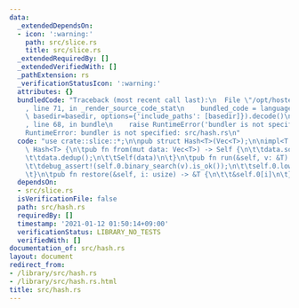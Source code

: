 ```yaml
---
data:
  _extendedDependsOn:
  - icon: ':warning:'
    path: src/slice.rs
    title: src/slice.rs
  _extendedRequiredBy: []
  _extendedVerifiedWith: []
  _pathExtension: rs
  _verificationStatusIcon: ':warning:'
  attributes: {}
  bundledCode: "Traceback (most recent call last):\n  File \"/opt/hostedtoolcache/Python/3.9.1/x64/lib/python3.9/site-packages/onlinejudge_verify/documentation/build.py\"\
    , line 71, in _render_source_code_stat\n    bundled_code = language.bundle(stat.path,\
    \ basedir=basedir, options={'include_paths': [basedir]}).decode()\n  File \"/opt/hostedtoolcache/Python/3.9.1/x64/lib/python3.9/site-packages/onlinejudge_verify/languages/user_defined.py\"\
    , line 68, in bundle\n    raise RuntimeError('bundler is not specified: {}'.format(path.as_posix()))\n\
    RuntimeError: bundler is not specified: src/hash.rs\n"
  code: "use crate::slice::*;\n\npub struct Hash<T>(Vec<T>);\n\nimpl<T: Copy + Ord>\
    \ Hash<T> {\n\tpub fn from(mut data: Vec<T>) -> Self {\n\t\tdata.sort_unstable();\n\
    \t\tdata.dedup();\n\t\tSelf(data)\n\t}\n\tpub fn run(&self, v: &T) -> usize {\n\
    \t\tdebug_assert!(self.0.binary_search(v).is_ok());\n\t\tself.0.lower_bound(v)\n\
    \t}\n\tpub fn restore(&self, i: usize) -> &T {\n\t\t&self.0[i]\n\t}\n}\n"
  dependsOn:
  - src/slice.rs
  isVerificationFile: false
  path: src/hash.rs
  requiredBy: []
  timestamp: '2021-01-12 01:50:14+09:00'
  verificationStatus: LIBRARY_NO_TESTS
  verifiedWith: []
documentation_of: src/hash.rs
layout: document
redirect_from:
- /library/src/hash.rs
- /library/src/hash.rs.html
title: src/hash.rs
---
```

